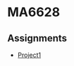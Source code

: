 # MA6628
Assignments
---
* [Project1](https://github.com/vanvae/MA6628/blob/master/Assignments_Prj01.ipynb "Twin Primes")  

